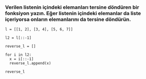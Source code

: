 
### Verilen listenin içindeki elemanları tersine döndüren bir fonksiyon yazın. Eğer listenin içindeki elemanlar da liste içeriyorsa onların elemanlarını da tersine döndürün.

```
l = [[1, 2], [3, 4], [5, 6, 7]]

l2 = l[::-1]

reverse_l = []

for i in l2:
  x = i[::-1]
  reverse_l.append(x)

reverse_l
```
